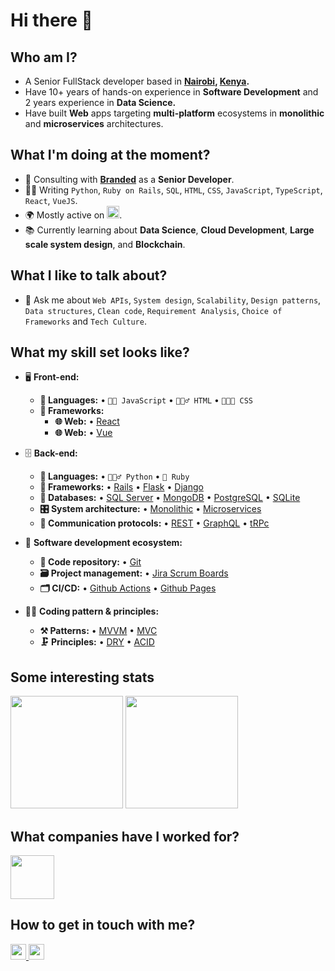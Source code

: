 # Hi there 👋

## Who am I?

- A Senior FullStack developer based in **[Nairobi](https://en.wikipedia.org/wiki/Nairobi), [Kenya](https://en.wikipedia.org/wiki/Kenya).**
- Have 10+ years of hands-on experience in **Software Development** and 2 years experience in **Data Science.**
- Have built **Web** apps targeting **multi-platform** ecosystems in **monolithic** and **microservices** architectures.

## What I'm doing at the moment?

- 🏢 Consulting with **[Branded](https://branded/co.ke/)** as a **Senior Developer**.
- 👨‍💻 Writing `Python`, `Ruby on Rails`, `SQL`, `HTML`, `CSS`, `JavaScript`, `TypeScript`, `React`, `VueJS`.
- 🌍 Mostly active on <a href="https://www.linkedin.com/in/maukoese/">
<img src="https://cdn-icons-png.flaticon.com/512/174/174857.png" height=20></a>.
- 📚 Currently learning about **Data Science**, **Cloud Development**, **Large scale system design**, and **Blockchain**.

<!-- ![Mauko's wakatime stats](https://github-readme-stats.vercel.app/api/wakatime?username=maukoese&theme=gotham&layout=compact) -->

## What I like to talk about?

- 💬 Ask me about `Web APIs`, `System design`, `Scalability`, `Design patterns`, `Data structures`, `Clean code`, `Requirement Analysis`, `Choice of Frameworks` and `Tech Culture`.

## What my skill set looks like?

- 🖥 **Front-end:**
  - **📜 Languages:** • `👨‍🔧 JavaScript` • `🧚🏻‍♂️ HTML` • `👨🏻‍🎨 CSS`
  - **🔬 Frameworks:**  
    - **🌐 Web:** • [React](https://reactjs.org/)
    - **🌐 Web:** • [Vue](https://vuejs.org/)

- 🗄️ **Back-end:**
  - **📜 Languages:** • `🧙🏻‍♂️ Python` • `🧚 Ruby`
  - **🔭 Frameworks:** • [Rails](https://guides.rubyonrails.org/) • [Flask](https://flask.palletsprojects.com/en/2.2.x/) • [Django](https://www.djangoproject.com/)
  - **💾 Databases:** • [SQL Server](https://www.microsoft.com/en-us/sql-server/sql-server-2019) • [MongoDB](https://www.mongodb.com/) • [PostgreSQL](https://www.postgresql.org/) • [SQLite](https://www.sqlite.org/index.html)
  - **🎛 System architecture:** • [Monolithic](https://microservices.io/patterns/monolithic.html) • [Microservices](https://microservices.io/patterns/microservices.html)
  - **🔌 Communication protocols:** • [REST](https://docs.microsoft.com/en-us/azure/architecture/best-practices/api-design) • [GraphQL](https://git-scm.com/) • [tRPc](https://github.com/)
- 🎡 **Software development ecosystem:**
  - **📁 Code repository:** • [Git](https://git-scm.com/)
  - **🗃 Project management:** • [Jira Scrum Boards](https://www.atlassian.com/software/jira/features/scrum-boards)
  - **🗂 CI/CD:** • [Github Actions](https://github.com/features/actions) • [Github Pages](https://pages.github.com/)
- 🧙‍♂️ **Coding pattern & principles:**
  - **⚒ Patterns:** • [MVVM](https://en.wikipedia.org/wiki/Model%E2%80%93view%E2%80%93viewmodel) • [MVC](https://en.wikipedia.org/wiki/Model%E2%80%93view%E2%80%93controller)
  - **🗜 Principles:** • [DRY](https://en.wikipedia.org/wiki/Don%27t_repeat_yourself#:~:text=%22Don%27t%20repeat%20yourself%22,data%20normalization%20to%20avoid%20redundancy.) • [ACID](https://en.wikipedia.org/wiki/ACID)

  
## Some interesting stats  

<!--Github Stats-->
<p float="left">
<img height="180em" src="https://github-readme-stats.vercel.app/api?username=maukoese" />
<img height="180em" src="https://github-readme-stats.vercel.app/api/top-langs/?username=maukoese"/>
</p>

## What companies have I worked for?

<p left="center">
  <a href="https://moringaschool.com/">
    <img src="https://imgs.search.brave.com/YpBrlTKFEDPRzrMSR7blBM7DIzTw0wpXB3evHp-bdoI/rs:fit:200:225:1/g:ce/aHR0cHM6Ly90c2Uz/Lm1tLmJpbmcubmV0/L3RoP2lkPU9JUC42/eHZ2bm8zMndzWW5O/N2t2TTJNaVF3QUFB/QSZwaWQ9QXBp" height=70>
    </a>
  
</p>

## How to get in touch with me?

<p left="center">
<a href="https://www.linkedin.com/in/maukoese">
  <img src="https://img.shields.io/badge/linkedin-%230077B5.svg?&style=for-the-badge&logo=linkedin&logoColor=white" height=25>
</a>
<a href="mailto:maukoese@gmail.com">
  <img src="https://img.shields.io/badge/Gmail-D14836?style=for-the-badge&logo=gmail&logoColor=white" height=25>
</a>
</p>
